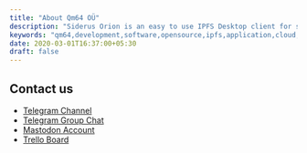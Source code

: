 ```yaml
---
title: "About Qm64 OÜ"
description: "Siderus Orion is an easy to use IPFS Desktop client for sharing files and data"
keywords: "qm64,development,software,opensource,ipfs,application,cloud,blockchain,go,swift"
date: 2020-03-01T16:37:00+05:30
draft: false
---
```


<div id="contact">
<section>
<div class="mui-container">
  <h1>Contact us</h1>
  <ul>
    <li><a href="https://t.me/qm64updates">Telegram Channel</a></li>
    <li><a href="https://t.me/Qm64chat">Telegram Group Chat</a></li>
    <li><a href="https://mastodon.social/qm64">Mastodon Account</a></li>
    <li><a href="https://trello.com/b/LI9Fzykk">Trello Board</a></li>
  </ul>
</div>
</section>
</div>
